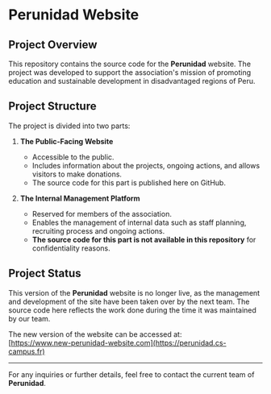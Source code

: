 # Perunidad Website

## Project Overview

This repository contains the source code for the **Perunidad** website. The project was developed to support the association's mission of promoting education and sustainable development in disadvantaged regions of Peru.

## Project Structure

The project is divided into two parts:

1. **The Public-Facing Website**
   - Accessible to the public.
   - Includes information about the projects, ongoing actions, and allows visitors to make donations.
   - The source code for this part is published here on GitHub.

2. **The Internal Management Platform**
   - Reserved for members of the association.
   - Enables the management of internal data such as staff planning, recruiting process and ongoing actions.
   - **The source code for this part is not available in this repository** for confidentiality reasons.

## Project Status

This version of the **Perunidad** website is no longer live, as the management and development of the site have been taken over by the next team. The source code here reflects the work done during the time it was maintained by our team.

The new version of the website can be accessed at:  
[https://www.new-perunidad-website.com](https://perunidad.cs-campus.fr)

---

For any inquiries or further details, feel free to contact the current team of **Perunidad**.
